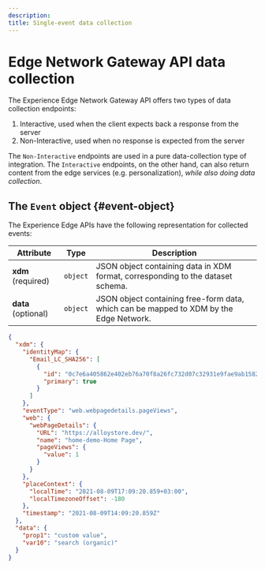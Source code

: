 ```yaml
---
description: 
title: Single-event data collection
---
```


# Edge Network Gateway API data collection

The Experience Edge Network Gateway API offers two types of data collection endpoints:

1. Interactive, used when the client expects back a response from the server
2. Non-Interactive, used when no response is expected from the server

The `Non-Interactive` endpoints are used in a pure data-collection type of integration. The `Interactive` endpoints, on
the other hand, can also return content from the edge services (e.g. personalization), _while also doing data
collection_.

## The `Event` object {#event-object}

The Experience Edge APIs have the following representation for collected events:

| Attribute | Type | Description |
| --- | --- | --- |
| **xdm** (required) | `object` | JSON object containing data in XDM format, corresponding to the dataset schema. |
| **data** (optional) | `object` | JSON object containing free-form data, which can be mapped to XDM by the Edge Network. |

```json
{
  "xdm": {
    "identityMap": {
      "Email_LC_SHA256": [
        {
          "id": "0c7e6a405862e402eb76a70f8a26fc732d07c32931e9fae9ab1582911d2e8a3b",
          "primary": true
        }
      ]
    },
    "eventType": "web.webpagedetails.pageViews",
    "web": {
      "webPageDetails": {
        "URL": "https://alloystore.dev/",
        "name": "home-demo-Home Page",
        "pageViews": {
          "value": 1
        }
      }
    },
    "placeContext": {
      "localTime": "2021-08-09T17:09:20.859+03:00",
      "localTimezoneOffset": -180
    },
    "timestamp": "2021-08-09T14:09:20.859Z"
  },
  "data": {
    "prop1": "custom value",
    "var10": "search (organic)"
  }
}
```
